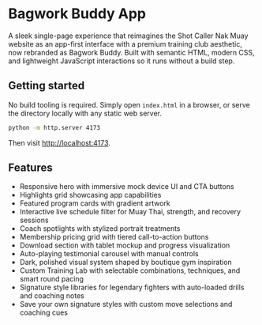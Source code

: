# Bagwork Buddy App

A sleek single-page experience that reimagines the Shot Caller Nak Muay website as an app-first interface with a premium training club aesthetic, now rebranded as Bagwork Buddy. Built with semantic HTML, modern CSS, and lightweight JavaScript interactions so it runs without a build step.

## Getting started

No build tooling is required. Simply open `index.html` in a browser, or serve the directory locally with any static web server.

```bash
python -m http.server 4173
```

Then visit [http://localhost:4173](http://localhost:4173).

## Features

- Responsive hero with immersive mock device UI and CTA buttons
- Highlights grid showcasing app capabilities
- Featured program cards with gradient artwork
- Interactive live schedule filter for Muay Thai, strength, and recovery sessions
- Coach spotlights with stylized portrait treatments
- Membership pricing grid with tiered call-to-action buttons
- Download section with tablet mockup and progress visualization
- Auto-playing testimonial carousel with manual controls
- Dark, polished visual system shaped by boutique gym inspiration
- Custom Training Lab with selectable combinations, techniques, and smart round pacing
- Signature style libraries for legendary fighters with auto-loaded drills and coaching notes
- Save your own signature styles with custom move selections and coaching cues
